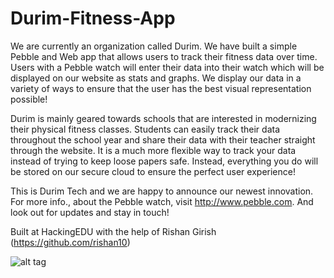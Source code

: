 # Durim-Fitness-App

We are currently an organization called Durim. We have built a simple Pebble and Web app that allows users to track their fitness data over time. Users with a Pebble watch will enter their data into their watch which will be displayed on our website as stats and graphs. We display our data in a variety of ways to ensure that the user has the best visual representation possible!

Durim is mainly geared towards schools that are interested in modernizing their physical fitness classes. Students can easily track their data throughout the school year and share their data with their teacher straight through the website. It is a much more flexible way to track your data instead of trying to keep loose papers safe. Instead, everything you do will be stored on our secure cloud to ensure the perfect user experience!

This is Durim Tech and we are happy to announce our newest innovation. For more info., about the Pebble watch, visit http://www.pebble.com. And look out for updates and stay in touch!

Built at HackingEDU with the help of Rishan Girish (https://github.com/rishan10)

![alt tag](https://github.com/sguduguntla/Durim-Fitness-App/blob/master/touchicons/apple-touch-icon-180x180.png)
